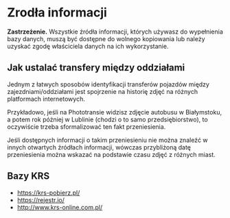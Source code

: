 # Zrodła informacji

**Zastrzeżenie.** Wszystkie źródła informacji, których używasz do wypełnienia bazy danych, muszą być dostępne do wolnego kopiowania lub należy uzyskać zgodę właściciela danych na ich wykorzystanie.

## Jak ustalać transfery między oddziałami

Jednym z łatwych sposobów identyfikacji transferów pojazdów między zajezdniami/oddziałami jest spojrzenie na historię zdjęć na różnych platformach internetowych.

Przykładowo, jeśli na Phototransie widzisz zdjęcie autobusu w Białymstoku, a potem rok później w Lublinie (chodzi o to samo przedsiębiorstwo), to oczywiście trzeba sformalizować ten fakt przeniesienia.

Jeśli dostępnych informacji o takim przeniesieniu nie można znaleźć w innych otwartych źródłach informacji, wówczas przybliżoną datę przeniesienia można wskazać na podstawie czasu zdjęć z różnych miast.

## Bazy KRS

* https://krs-pobierz.pl/
* https://rejestr.io/
* http://www.krs-online.com.pl/

